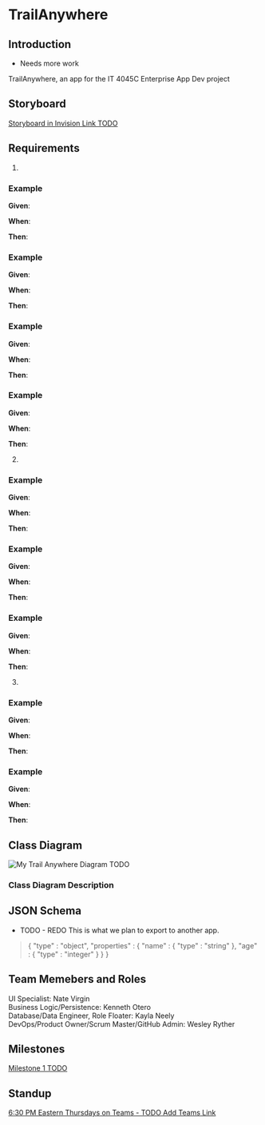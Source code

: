 # TrailAnywhere

## Introduction

- Needs more work

TrailAnywhere, an app for the IT 4045C Enterprise App Dev project

## Storyboard

[Storyboard in Invision Link TODO]()

## Requirements

1. 

### Example

**Given**:  

**When**:

**Then**: 

### Example

**Given**: 

**When**: 

**Then**:

### Example

**Given**: 

**When**: 

**Then**: 

### Example

**Given**: 

**When**: 

**Then**: 

2.	

### Example

**Given**: 

**When**: 

**Then**:

### Example

**Given**: 

**When**: 

**Then**: 

### Example

**Given**: 

**When**: 

**Then**:

3)	
### Example

**Given**: 

**When**: 

**Then**: 

### Example

**Given**: 

**When**: 

**Then**: 

## Class Diagram

![My Trail Anywhere Diagram TODO]()

### Class Diagram Description

## JSON Schema

- TODO - REDO
This is what we plan to export to another app.


> {
>  "type" : "object",
>  "properties" : {
>    "name" : {
>      "type" : "string"
>    },
>    "age" : {
>      "type" : "integer"
>    }
>  }
> }

## Team Memebers and Roles

UI Specialist: Nate Virgin  
Business Logic/Persistence: Kenneth Otero  
Database/Data Engineer, Role Floater: Kayla Neely  
DevOps/Product Owner/Scrum Master/GitHub Admin: Wesley Ryther

## Milestones

[Milestone 1 TODO]()

## Standup

[6:30 PM Eastern Thursdays on Teams - TODO Add Teams Link]()


